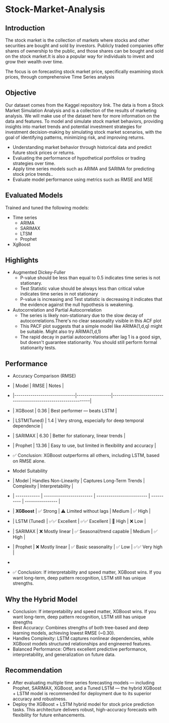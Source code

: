 # Stock-Market-Analysis

## Introduction
The stock market is the collection of markets where stocks and other securities are bought and sold by investors. Publicly traded companies offer shares of ownership to the public, and those shares can be bought and sold on the stock market.It is also a popular way for individuals to invest and grow their wealth over time.

The focus is on forecasting stock market price, specifically examining stock prices, through comprehensive Time Series analysis

## Objective
Our dataset comes from the Kaggel repository link. The data is from a Stock Market Simulation Analysis and is a collection of the results of marketing analysis. We will make use of the dataset here for more information on the data and features.
To model and simulate stock market behaviors, providing insights into market trends and potential investment strategies for investment decision-making by simulating stock market scenarios, with the goal of identifying patterns, minimizing risk, and improving returns.

- Understanding market behavior through historical data and predict future stock prices or returns.
- Evaluating the performance of hypothetical portfolios or trading strategies over time.
- Apply time series models such as ARIMA and SARIMA for predicting stock price trends..
- Evaluate model performance using metrics such as RMSE and MSE

## Evaluated Models
Trained and tuned the following models:
 
- Time series
  - ARIMA
  - SARIMAX
  - LTSM
  - Prophet
- XgBoost

## Highlights

- Augmented Dickey-Fuller
   - P-value should be less than equal to 0.5 indicates time series is not stationary.
   - Test Statistic value should be always less than critical value indicates time series in not stationary
   - P-value is increasing and Test statistic is decreasing it indicates that the evidence against the null hypothesis is weakening.
- Autocorrelation and Partial Autocorrelation
  - The series is likely non-stationary due to the slow decay of autocorrelations.There's no clear seasonality visible in this ACF plot
  - This PACF plot suggests that a simple model like ARIMA(1,d,q) might be suitable. Might also try ARIMA(1,d,1)
  - The rapid decay in partial autocorrelations after lag 1 is a good sign, but doesn't guarantee stationarity. You should still perform formal stationarity tests.

## Performance

- Accuracy Comparison (RMSE)
- | Model                        | RMSE            |  Notes                                                        | 
- |------------------------------|-----------------|---------------------------------------------------------------|
- | XGBoost                      | 0.36            |  Best performer — beats LSTM                                  | 
- | LSTM(Tuned)                  | 1.4             |  Very strong, especially for deep temporal dependencie        | 
- | SARIMAX                      | 6.30            |  Better for stationary, linear trends                         | 
- | Prophet                      | 13.36           |  Easy to use, but limited in flexibility and accuracy         |   

-  ✅ Conclusion: XGBoost outperforms all others, including LSTM, based on RMSE alone.

- Model Suitability
- | Model        | Handles Non-Linearity     | Captures Long-Term Trends | Complexity | Interpretability     |
- | ------------ | ------------------------  | ------------------------- | ---------- | ----------------     |
- | **XGBoost**  | ✅ Strong                | ⚠️ Limited without lags   | Medium     | ✅ High              |
- | LSTM (Tuned) | ✅✅ Excellent           | ✅✅ Excellent           | 🔺 High    | ❌ Low              |
- | SARIMAX      | ❌ Mostly linear         | ✅ Seasonal/trend capable | Medium     | ✅ High              |
- | Prophet      | ❌ Mostly linear         | ✅ Basic seasonality      | ✅ Low    | ✅✅ Very high       |
- 
-  ✅ Conclusion: If interpretability and speed matter, XGBoost wins. If you want long-term, deep pattern recognition, LSTM still has unique strengths.
  
## Why the Hybrid Model
- Conclusion: If interpretability and speed matter, XGBoost wins. If you want long-term, deep pattern recognition, LSTM still has unique strengths
- Best Accuracy: Combines strengths of both tree-based and deep learning models, achieving lowest RMSE (~0.30).
- Handles Complexity: LSTM captures nonlinear dependencies, while XGBoost models structured relationships and engineered features.
- Balanced Performance: Offers excellent predictive performance, interpretability, and generalization on future data.

## Recommendation

- After evaluating multiple time series forecasting models — including Prophet, SARIMAX, XGBoost, and a Tuned LSTM — the hybrid XGBoost + LSTM model is recommended for deployment due to its superior accuracy and robustness.
- Deploy the XGBoost + LSTM hybrid model for stock price prediction tasks. This architecture delivers robust, high-accuracy forecasts with flexibility for future enhancements.

